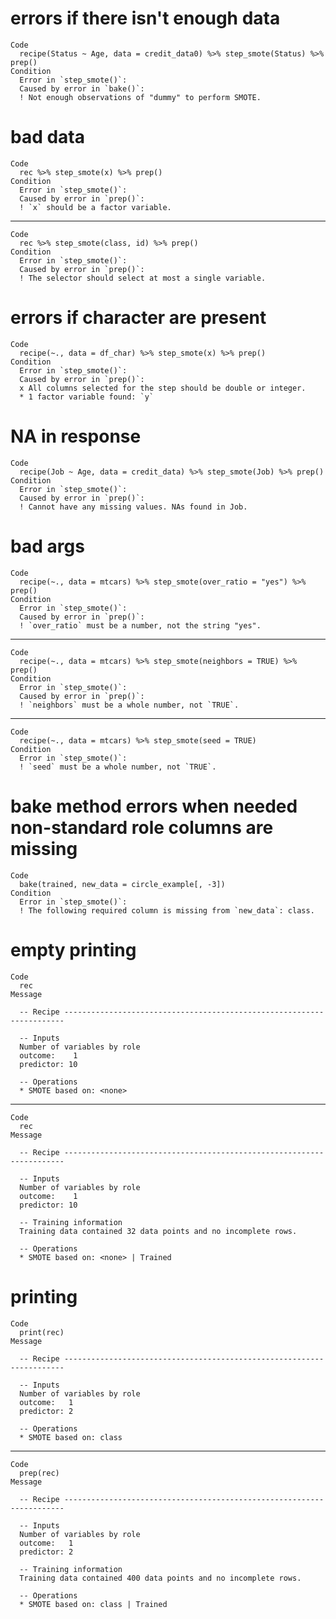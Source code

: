 # errors if there isn't enough data

    Code
      recipe(Status ~ Age, data = credit_data0) %>% step_smote(Status) %>% prep()
    Condition
      Error in `step_smote()`:
      Caused by error in `bake()`:
      ! Not enough observations of "dummy" to perform SMOTE.

# bad data

    Code
      rec %>% step_smote(x) %>% prep()
    Condition
      Error in `step_smote()`:
      Caused by error in `prep()`:
      ! `x` should be a factor variable.

---

    Code
      rec %>% step_smote(class, id) %>% prep()
    Condition
      Error in `step_smote()`:
      Caused by error in `prep()`:
      ! The selector should select at most a single variable.

# errors if character are present

    Code
      recipe(~., data = df_char) %>% step_smote(x) %>% prep()
    Condition
      Error in `step_smote()`:
      Caused by error in `prep()`:
      x All columns selected for the step should be double or integer.
      * 1 factor variable found: `y`

# NA in response

    Code
      recipe(Job ~ Age, data = credit_data) %>% step_smote(Job) %>% prep()
    Condition
      Error in `step_smote()`:
      Caused by error in `prep()`:
      ! Cannot have any missing values. NAs found in Job.

# bad args

    Code
      recipe(~., data = mtcars) %>% step_smote(over_ratio = "yes") %>% prep()
    Condition
      Error in `step_smote()`:
      Caused by error in `prep()`:
      ! `over_ratio` must be a number, not the string "yes".

---

    Code
      recipe(~., data = mtcars) %>% step_smote(neighbors = TRUE) %>% prep()
    Condition
      Error in `step_smote()`:
      Caused by error in `prep()`:
      ! `neighbors` must be a whole number, not `TRUE`.

---

    Code
      recipe(~., data = mtcars) %>% step_smote(seed = TRUE)
    Condition
      Error in `step_smote()`:
      ! `seed` must be a whole number, not `TRUE`.

# bake method errors when needed non-standard role columns are missing

    Code
      bake(trained, new_data = circle_example[, -3])
    Condition
      Error in `step_smote()`:
      ! The following required column is missing from `new_data`: class.

# empty printing

    Code
      rec
    Message
      
      -- Recipe ----------------------------------------------------------------------
      
      -- Inputs 
      Number of variables by role
      outcome:    1
      predictor: 10
      
      -- Operations 
      * SMOTE based on: <none>

---

    Code
      rec
    Message
      
      -- Recipe ----------------------------------------------------------------------
      
      -- Inputs 
      Number of variables by role
      outcome:    1
      predictor: 10
      
      -- Training information 
      Training data contained 32 data points and no incomplete rows.
      
      -- Operations 
      * SMOTE based on: <none> | Trained

# printing

    Code
      print(rec)
    Message
      
      -- Recipe ----------------------------------------------------------------------
      
      -- Inputs 
      Number of variables by role
      outcome:   1
      predictor: 2
      
      -- Operations 
      * SMOTE based on: class

---

    Code
      prep(rec)
    Message
      
      -- Recipe ----------------------------------------------------------------------
      
      -- Inputs 
      Number of variables by role
      outcome:   1
      predictor: 2
      
      -- Training information 
      Training data contained 400 data points and no incomplete rows.
      
      -- Operations 
      * SMOTE based on: class | Trained

